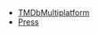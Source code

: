 - [TMDbMultiplatform](https://github.com/Drjacky/TMDbMultiplatform)
- [Press](https://github.com/saket/press)
